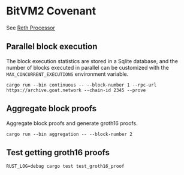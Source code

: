 # BitVM2 Covenant

See [Reth Processor](https://github.com/zkMIPS/reth-processor/blob/main/README.md)

## Parallel block execution

The block execution statistics are stored in a Sqlite database, and the number of blocks executed in parallel can be customized with the `MAX_CONCURRENT_EXECUTIONS` environment variable.

```shell
cargo run --bin continuous -- --block-number 1 --rpc-url https://archive.goat.network --chain-id 2345 --prove
```

## Aggregate block proofs

Aggregate block proofs and generate groth16 proofs.

```shell
cargo run --bin aggregation -- --block-number 2
```

## Test getting groth16 proofs

```shell
RUST_LOG=debug cargo test test_groth16_proof
```
